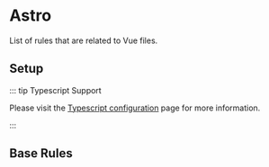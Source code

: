 # Astro

List of rules that are related to Vue files.

## Setup

::: tip Typescript Support

Please visit the [Typescript configuration](/eslint/configs/typescript#configuration) page for more information.

:::

<EslintList package="astro/setup" />

## Base Rules

<EslintList package="astro/rules" is-filterable />
